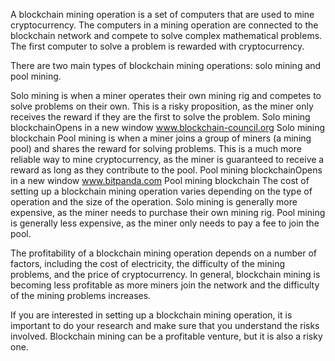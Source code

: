 A blockchain mining operation is a set of computers that are used to mine cryptocurrency. The computers in a mining operation are connected to the blockchain network and compete to solve complex mathematical problems. The first computer to solve a problem is rewarded with cryptocurrency.

There are two main types of blockchain mining operations: solo mining and pool mining.

Solo mining is when a miner operates their own mining rig and competes to solve problems on their own. This is a risky proposition, as the miner only receives the reward if they are the first to solve the problem.
Solo mining blockchainOpens in a new window
www.blockchain-council.org
Solo mining blockchain
Pool mining is when a miner joins a group of miners (a mining pool) and shares the reward for solving problems. This is a much more reliable way to mine cryptocurrency, as the miner is guaranteed to receive a reward as long as they contribute to the pool.
Pool mining blockchainOpens in a new window
www.bitpanda.com
Pool mining blockchain
The cost of setting up a blockchain mining operation varies depending on the type of operation and the size of the operation. Solo mining is generally more expensive, as the miner needs to purchase their own mining rig. Pool mining is generally less expensive, as the miner only needs to pay a fee to join the pool.

The profitability of a blockchain mining operation depends on a number of factors, including the cost of electricity, the difficulty of the mining problems, and the price of cryptocurrency. In general, blockchain mining is becoming less profitable as more miners join the network and the difficulty of the mining problems increases.

If you are interested in setting up a blockchain mining operation, it is important to do your research and make sure that you understand the risks involved. Blockchain mining can be a profitable venture, but it is also a risky one.